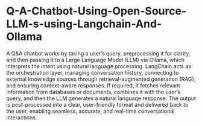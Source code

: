 # Q-A-Chatbot-Using-Open-Source-LLM-s-using-Langchain-And-Ollama

A Q&A chatbot works by taking a user’s query, preprocessing it for clarity, and then passing it to a Large Language Model (LLM) via Ollama, which interprets the intent using natural language processing. LangChain acts as the orchestration layer, managing conversation history, connecting to external knowledge sources through retrieval-augmented generation (RAG), and ensuring context-aware responses. If required, it fetches relevant information from databases or documents, combines it with the user’s query, and then the LLM generates a natural language response. The output is post-processed into a clear, user-friendly format and delivered back to the user, enabling seamless, accurate, and real-time conversational interactions.
